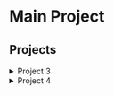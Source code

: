 # Main Project

## Projects

<details>
  <summary>Project 3</summary>
  <p>
    <!-- Include the content of 3/README.md here -->
    <!-- You can copy the content of 3/README.md and paste it below -->
    <!-- Or use a link to the file if you prefer -->
    View Project 3 README
  </p>
</details>

<details>
  <summary>Project 4</summary>
  <p>
    <!-- Include the content of 4/README.md here -->
    <!-- You can copy the content of 4/README.md and paste it below -->
    <!-- Or use a link to the file if you prefer -->
    View Project 4 README
  </p>
</details>
